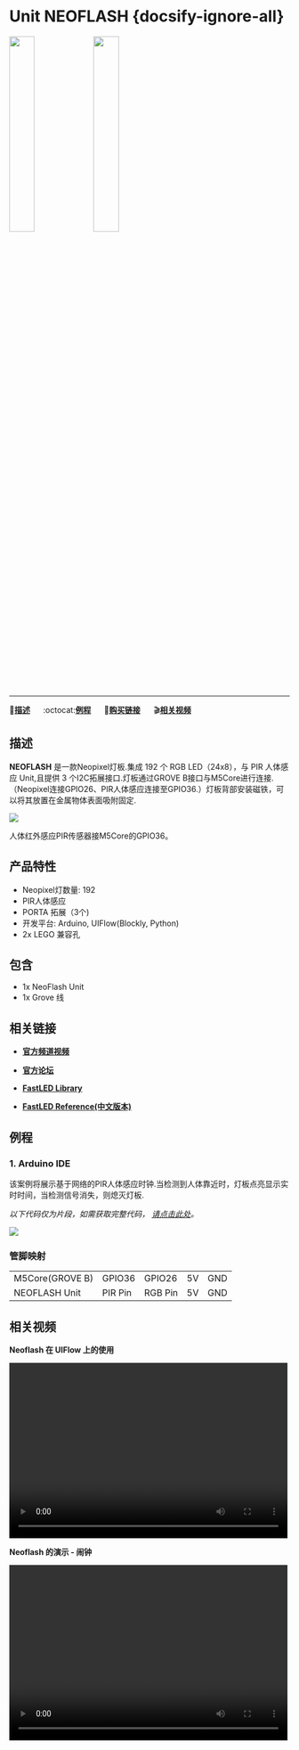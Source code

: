 # Unit NEOFLASH {docsify-ignore-all}

<img src="assets/img/product_pics/unit/unit_neoflash_01.png" width="30%" height="30%"><img src="assets/img/product_pics/unit/unit_neoflash_02.png" width="30%" height="30%">

***

:memo:**[描述](#描述)**&nbsp;&nbsp;&nbsp;&nbsp;&nbsp;&nbsp;:octocat:**[例程](#例程)**&nbsp;&nbsp;&nbsp;&nbsp;&nbsp;&nbsp;🛒**[购买链接](https://item.taobao.com/item.htm?spm=a1z10.3-c.w4002-1172588106.11.36da425eorzBcg&id=582828472414)**&nbsp;&nbsp;&nbsp;&nbsp;&nbsp;&nbsp;:clapper:**[相关视频](#相关视频)**

## 描述

**NEOFLASH** 是一款Neopixel灯板.集成 192 个 RGB LED（24x8），与 PIR 人体感应 Unit,且提供 3 个I2C拓展接口.灯板通过GROVE B接口与M5Core进行连接.（Neopixel连接GPIO26、PIR人体感应连接至GPIO36.）灯板背部安装磁铁，可以将其放置在金属物体表面吸附固定.

<img src="assets/img/product_pics/unit/unit_neoflash_03.png">

人体红外感应PIR传感器接M5Core的GPIO36。

## 产品特性

- Neopixel灯数量: 192
- PIR人体感应
- PORTA 拓展（3个)
- 开发平台: Arduino, UIFlow(Blockly, Python)
- 2x LEGO 兼容孔

## 包含

- 1x NeoFlash Unit
- 1x Grove 线

## 相关链接

- **[官方频道视频](https://i.youku.com/i/UNjE1ODA2MzE0OA==?spm=a2hzp.8253869.0.0)**

- **[官方论坛](http://forum.m5stack.com/)**

- **[FastLED Library](https://github.com/FastLED/FastLED/wiki/Overview)**

- **[FastLED Reference(中文版本)](http://www.taichi-maker.com/homepage/reference-index/arduino-library-index/fastled-library/)**

## 例程

### 1. Arduino IDE

该案例将展示基于网络的PIR人体感应时钟.当检测到人体靠近时，灯板点亮显示实时时间，当检测信号消失，则熄灭灯板.

*以下代码仅为片段，如需获取完整代码， [请点击此处](https://github.com/m5stack/M5-ProductExampleCodes/tree/master/Unit/NEOPIXEL/Arduino)。*

<img src="assets/img/product_pics/unit/unit_example/NEOFLASH/example_unit_neoflash_01.png">

### 管脚映射

<table>
<tr><td>M5Core(GROVE B)</td><td>GPIO36</td><td>GPIO26</td><td>5V</td><td>GND</td></tr>
 <tr><td>NEOFLASH Unit</td><td>PIR Pin</td><td>RGB Pin</td><td>5V</td><td>GND</td></tr>
</table>

## 相关视频

**Neoflash 在 UIFlow 上的使用**

<video width="500" height="315" controls>
    <source src="https://m5stack.oss-cn-shenzhen.aliyuncs.com/video/%E6%95%99%E7%A8%8B/NeoFlash/E1%20-%20Neoflash%20%E4%BE%8B%E7%A8%8B%EF%BC%88UIFlow%20Tutorials%202%EF%BC%89.mp4" type="video/mp4">
</video>

**Neoflash 的演示 - 闹钟**

<video width="500" height="315" controls>
    <source src="https://m5stack.oss-cn-shenzhen.aliyuncs.com/video/Blog/Twitch201901/M5stack%20NeoFlash.mp4" type="video/mp4">
</video>
